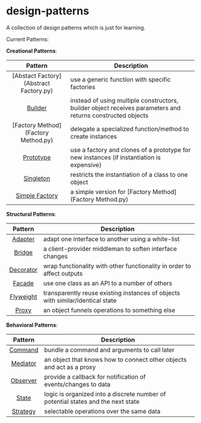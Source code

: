 design-patterns
===============

A collection of design patterns which is just for learning.


Current Patterns:

__Creational Patterns__:

| Pattern | Description |
|:-------:| ----------- |
| [Abstact Factory](Abstract Factory.py) | use a generic function with specific factories |
| [Builder](Builder.py) | instead of using multiple constructors, builder object receives parameters and returns constructed objects |
| [Factory Method](Factory Method.py) | delegate a specialized function/method to create instances |
| [Prototype](Prototype.py) | use a factory and clones of a prototype for new instances (if instantiation is expensive) |
| [Singleton](Singleton.py) | restricts the instantiation of a class to one object |
| [Simple Factory](SimpleFactory.py) | a simple version for [Factory Method](Factory Method.py) |


__Structural Patterns__:

| Pattern | Description |
|:-------:| ----------- |
| [Adapter](Adapter.py) | adapt one interface to another using a white-list |
| [Bridge](Bridge.py) | a client-provider middleman to soften interface changes |
| [Decorator](Decorator.py) | wrap functionality with other functionality in order to affect outputs |
| [Facade](Facade.py) | use one class as an API to a number of others |
| [Flyweight](Flyweight.py) | transparently reuse existing instances of objects with similar/identical state |
| [Proxy](Proxy.py) | an object funnels operations to something else |

__Behavioral Patterns__:

| Pattern | Description |
|:-------:| ----------- |
| [Command](Command.py) | bundle a command and arguments to call later |
| [Mediator](Mediator.py) | an object that knows how to connect other objects and act as a proxy |
| [Observer](Observer.py) | provide a callback for notification of events/changes to data |
| [State](State.py) | logic is organized into a discrete number of potential states and the next state |
| [Strategy](Strategy.py) | selectable operations over the same data |


